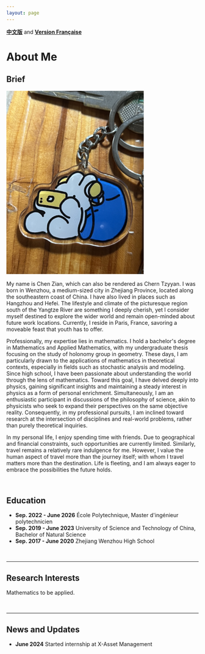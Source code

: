 ```yaml
---
layout: page
---
```


**[中文版](https://zian-chen.github.io/zh/)** and **[Version Française](https://zian-chen.github.io/fr/)**

# About Me

## Brief

<img src="/images/again.JPG" class="floatpic" width="360" height="480">

My name is Chen Zian, which can also be rendered as Chern Tzyyan. I was born in Wenzhou, a medium-sized city in Zhejiang Province, located along the southeastern coast of China. I have also lived in places such as Hangzhou and Hefei. The lifestyle and climate of the picturesque region south of the Yangtze River are something I deeply cherish, yet I consider myself destined to explore the wider world and remain open-minded about future work locations. Currently, I reside in Paris, France, savoring a moveable feast that youth has to offer.

Professionally, my expertise lies in mathematics. I hold a bachelor's degree in Mathematics and Applied Mathematics, with my undergraduate thesis focusing on the study of holonomy group in geometry. These days, I am particularly drawn to the applications of mathematics in theoretical contexts, especially in fields such as stochastic analysis and modeling. Since high school, I have been passionate about understanding the world through the lens of mathematics. Toward this goal, I have delved deeply into physics, gaining significant insights and maintaining a steady interest in physics as a form of personal enrichment. Simultaneously, I am an enthusiastic participant in discussions of the philosophy of science, akin to physicists who seek to expand their perspectives on the same objective reality. Consequently, in my professional pursuits, I am inclined toward research at the intersection of disciplines and real-world problems, rather than purely theoretical inquiries.

In my personal life, I enjoy spending time with friends. Due to geographical and financial constraints, such opportunities are currently limited. Similarly, travel remains a relatively rare indulgence for me. However, I value the human aspect of travel more than the journey itself; with whom I travel matters more than the destination. Life is fleeting, and I am always eager to embrace the possibilities the future holds.

<br>

## Education

- **Sep. 2022 - June 2026** École Polytechnique, Master d'ingénieur polytechnicien
- **Sep. 2019 - June 2023** University of Science and Technology of China, Bachelor of Natural Science
- **Sep. 2017 - June 2020** Zhejiang Wenzhou High School

<br>

---

## Research Interests

Mathematics to be applied.

<br> 

---

## News and Updates

- **June 2024** Started internship at X-Asset Management

<br>

